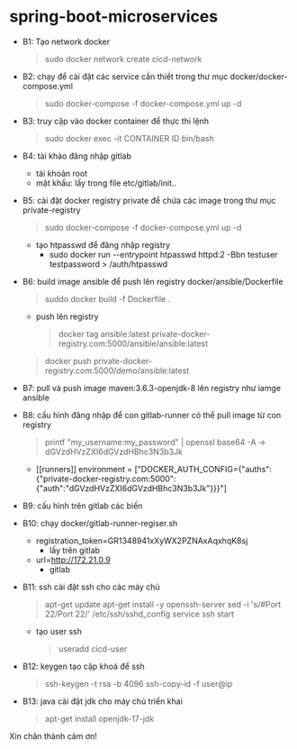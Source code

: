 # spring-boot-microservices
- B1: Tạo network docker
    > sudo docker network create cicd-network

- B2: chạy để cài đặt các service cần thiết trong thư mục docker/docker-compose.yml
    > sudo docker-compose -f docker-compose.yml up -d
    
- B3: truy cập vào docker container để thực thi lệnh
    > sudo docker exec -it CONTAINER ID bin/bash
	
- B4: tài khảo đăng nhập gitlab
    - tài khoản root
    - mật khẩu: lấy trong file etc/gitlab/init..

- B5: cài đặt docker registry private để chứa các image trong thư mục private-registry
    > sudo docker-compose -f docker-compose.yml up -d
    - tạo htpasswd để đăng nhập registry
        - sudo docker run --entrypoint htpasswd httpd:2 -Bbn testuser testpassword > /auth/htpasswd
        
- B6: build image ansible để push lên registry docker/ansible/Dockerfile
    > suddo docker build -f Dockerfile .
    - push lên registry
    	> docker tag ansible:latest private-docker-registry.com:5000/ansible/ansible:latest
	> docker push private-docker-registry.com:5000/demo/ansible:latest
	
- B7: pull và push image maven:3.6.3-openjdk-8 lên registry như iamge ansible

- B8: cấu hình đăng nhập để con gitlab-runner có thể pull image từ con registry
    > printf "my_username:my_password" | openssl base64 -A -> dGVzdHVzZXI6dGVzdHBhc3N3b3Jk
    - [[runners]]
        environment = ["DOCKER_AUTH_CONFIG={\"auths\":{\"private-docker-registry.com:5000\":{\"auth\":\"dGVzdHVzZXI6dGVzdHBhc3N3b3Jk\"}}}"]

- B9: cấu hình trên gitlab các biến

- B10: chạy docker/gitlab-runner-regiser.sh
    - registration_token=GR1348941xXyWX2PZNAxAqxhqK8sj
        - lấy trên gitlab
    - url=http://172.21.0.9
        - gitlab

- B11: ssh cài đặt ssh cho các máy chủ
    > apt-get update
    > apt-get install -y openssh-server
    > sed -i 's/#Port 22/Port 22/' /etc/ssh/sshd_config
    > service ssh start
    - tạo user ssh
        > useradd cicd-user

- B12: keygen tạo cặp khoá để ssh
    > ssh-keygen -t rsa -b 4096
    > ssh-copy-id -f user@ip

- B13: java cài đặt jdk cho máy chủ triển khai
    > apt-get install openjdk-17-jdk

Xin chân thành cảm ơn!
